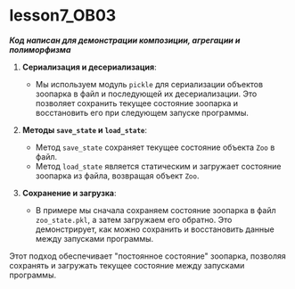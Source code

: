 # lesson7_OB03
 
___Код написан для демонстрации композиции, агрегации и полиморфизма___

1. **Сериализация и десериализация**:
   - Мы используем модуль `pickle` для сериализации объектов зоопарка в файл и последующей их десериализации. Это позволяет сохранить текущее состояние зоопарка и восстановить его при следующем запуске программы.

2. **Методы `save_state` и `load_state`**:
   - Метод `save_state` сохраняет текущее состояние объекта `Zoo` в файл.
   - Метод `load_state` является статическим и загружает состояние зоопарка из файла, возвращая объект `Zoo`.

3. **Сохранение и загрузка**:
   - В примере мы сначала сохраняем состояние зоопарка в файл `zoo_state.pkl`, а затем загружаем его обратно. Это демонстрирует, как можно сохранить и восстановить данные между запусками программы.

Этот подход обеспечивает "постоянное состояние" зоопарка, позволяя сохранять и загружать текущее состояние между запусками программы.